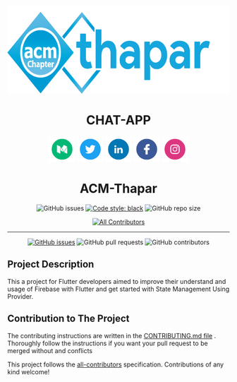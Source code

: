 <div align = "center">


<img height=200px src= "https://github.com/ACM-Thapar/CS_COURSE_GUIDE/blob/master/acm%20logo.png">


<h1>CHAT-APP</h1>

<a href=""><img src="https://github.com/aritraroy/social-icons/blob/master/medium-icon.png?raw=true" width="60"></a>
<a href=""><img src="https://github.com/aritraroy/social-icons/blob/master/twitter-icon.png?raw=true" width="60"></a>
<a href="https://www.linkedin.com/company/thapar-acm-student-chapter"><img src="https://github.com/aritraroy/social-icons/blob/master/linkedin-icon.png?raw=true" width="60"></a>
<a href=""><img src="https://github.com/aritraroy/social-icons/blob/master/facebook-icon.png?raw=true" width="60"></a>
<a href="https://instagram.com/acmthapar?igshid=1r2k6z9w5926o"><img src="https://github.com/aritraroy/social-icons/blob/master/instagram-icon.png?raw=true" width="60"></a>

# ACM-Thapar

![GitHub issues](https://img.shields.io/github/issues/ACM-Thapar/CS_COURSE_GUIDE?style=flat-square&token=ANOHNVSU5PPKJXFZBZ5UXJ27BBNTO)
[![Code style: black](https://img.shields.io/badge/code%20style-black-000000.svg)](https://github.com/psf/black)
![GitHub repo size](https://img.shields.io/github/repo-size/ACM-Thapar/CS_COURSE_GUIDE)
<!-- ALL-CONTRIBUTORS-BADGE:START - Do not remove or modify this section -->
[![All Contributors](https://img.shields.io/badge/all_contributors-7-orange.svg?style=flat-square)](#contributors-)
<!-- ALL-CONTRIBUTORS-BADGE:END -->

---
</div>
<div align="center">

[![GitHub issues](https://img.shields.io/github/issues/ACM-Thapar/CS_COURSE_GUIDE?logo=github)](https://github.com/ACM-Thapar/CS_COURSE_GUIDE/issues) ![GitHub pull requests](https://img.shields.io/github/issues-pr-raw/ACM-Thapar/CS_COURSE_GUIDE?logo=git&logoColor=white) ![GitHub contributors](https://img.shields.io/github/contributors/ACM-Thapar/CS_COURSE_GUIDE?logo=github)

</div>

## Project Description

This a project for Flutter developers aimed to improve their understand and usage of Firebase with Flutter and get started with State Management Using Provider.
    

## Contribution to The Project

The contributing instructions are written in the [CONTRIBUTING.md file](https://github.com/ACM-Thapar/CS_COURSE_GUIDE/blob/master/CONTRIBUTING.md) . Thoroughly follow the instructions if you want your pull request to be merged without and conflicts

This project follows the [all-contributors](https://github.com/all-contributors/all-contributors) specification. Contributions of any kind welcome!
